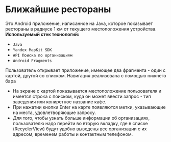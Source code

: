 # Ближайшие рестораны
Это Android приложение, написанное на Java, которое показывает рестораны в радиусе 1 км от текущего местоположения устройства.
**Используемый стек технологий:**
 - `Java`
 - `Yandex MapKit SDK`
 - `API Поиска по организациям`
 - `Android Fragments`
 
 Пользователь открывает приложение, имеющее два фрагмента - один с картой, другой со списком. Навигация реализована с помощью нижнего бара
 
  - На экране с картой показывается местоположение пользователя и имеется строка с поиском, куда он может ввести запрос - тип заведения или конкретное название кафе.
  - При нажатии кнопки Enter на карте появляются метки, указывающие на места, удовлетворяющие запросу.
  - Для того, чтобы узнать больше информации об организациях, пользователю надо перейти во вторую вкладку, где в списке (RecyclerView) будут удобно выведены все организации с их адресом, временем работы и контактным телефоном.
